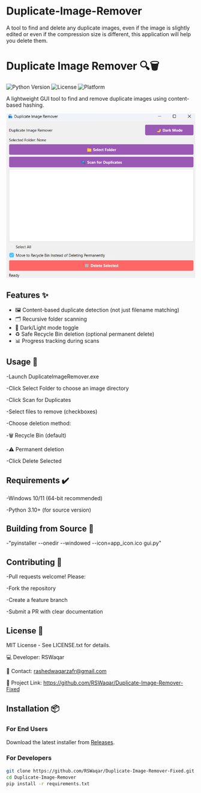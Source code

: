 # Duplicate-Image-Remover
A tool to find and delete any duplicate images, even if the image is slightly edited or even if the compression size is different, this application will help you delete them.

# Duplicate Image Remover 🔍🗑️

![Python Version](https://img.shields.io/badge/python-3.10%2B-blue)
![License](https://img.shields.io/badge/license-MIT-green)
![Platform](https://img.shields.io/badge/platform-Windows-lightgrey)

A lightweight GUI tool to find and remove duplicate images using content-based hashing.

![Application Screenshot](screenshot.png)

## Features ✨
- 🖼️ Content-based duplicate detection (not just filename matching)
- 🗂️ Recursive folder scanning
- 🎨 Dark/Light mode toggle
- ♻️ Safe Recycle Bin deletion (optional permanent delete)
- 📊 Progress tracking during scans

## Usage 🚀
-Launch DuplicateImageRemover.exe

-Click Select Folder to choose an image directory

-Click Scan for Duplicates

-Select files to remove (checkboxes)

-Choose deletion method:

  -🗑️ Recycle Bin (default)
  
  -⚠️ Permanent deletion
  
-Click Delete Selected

## Requirements ✔️
-Windows 10/11 (64-bit recommended)

-Python 3.10+ (for source version)

## Building from Source 🔨
-"pyinstaller --onedir --windowed --icon=app_icon.ico gui.py"

## Contributing 🤝

-Pull requests welcome! Please:

-Fork the repository

-Create a feature branch

-Submit a PR with clear documentation


## License 📜
MIT License - See LICENSE.txt for details.

💻 Developer: RSWaqar

📧 Contact: rashedwaqarzafr@gmail.com

🔗 Project Link: https://github.com/RSWaqar/Duplicate-Image-Remover-Fixed

## Installation 📦
### For End Users
Download the latest installer from [Releases](https://github.com/RSWaqar/Duplicate-Image-Remover-Fixed/releases).

### For Developers
```bash
git clone https://github.com/RSWaqar/Duplicate-Image-Remover-Fixed.git
cd Duplicate-Image-Remover
pip install -r requirements.txt
